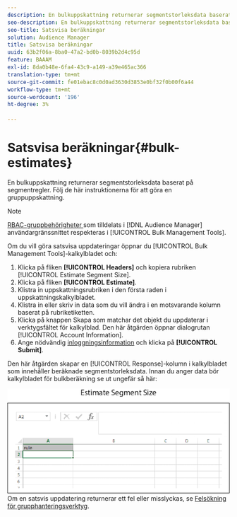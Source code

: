 ```yaml
---
description: En bulkuppskattning returnerar segmentstorleksdata baserat på segmentregler. Följ de här instruktionerna för att göra en gruppuppskattning.
seo-description: En bulkuppskattning returnerar segmentstorleksdata baserat på segmentregler. Följ de här instruktionerna för att göra en gruppuppskattning.
seo-title: Satsvisa beräkningar
solution: Audience Manager
title: Satsvisa beräkningar
uuid: 63b2f06a-8ba0-47a2-bd0b-8039b2d4c95d
feature: BAAAM
exl-id: 8da0b48e-6fa4-43c9-a149-a39e465ac366
translation-type: tm+mt
source-git-commit: fe01ebac8c0d0ad3630d3853e0bf32f0b00f6a44
workflow-type: tm+mt
source-wordcount: '196'
ht-degree: 3%

---
```


# Satsvisa beräkningar{#bulk-estimates}

En bulkuppskattning returnerar segmentstorleksdata baserat på segmentregler. Följ de här instruktionerna för att göra en gruppuppskattning.

<!-- 

t_bulk_estimates.xml

 -->

>[!NOTE]
>
>[RBAC-gruppbehörigheter ](../../features/administration/administration-overview.md) som tilldelats i  [!DNL Audience Manager] användargränssnittet respekteras i  [!UICONTROL Bulk Management Tools].

Om du vill göra satsvisa uppdateringar öppnar du [!UICONTROL Bulk Management Tools]-kalkylbladet och:

1. Klicka på fliken **[!UICONTROL Headers]** och kopiera rubriken [!UICONTROL Estimate Segment Size].
2. Klicka på fliken **[!UICONTROL Estimate]**.
3. Klistra in uppskattningsrubriken i den första raden i uppskattningskalkylbladet.
4. Klistra in eller skriv in data som du vill ändra i en motsvarande kolumn baserat på rubriketiketten.
5. Klicka på knappen Skapa som matchar det objekt du uppdaterar i verktygsfältet för kalkylblad.
Den här åtgärden öppnar dialogrutan [!UICONTROL Account Information].
6. Ange nödvändig [inloggningsinformation](../../reference/bulk-management-tools/bulk-management-intro.md#auth-reqs) och klicka på **[!UICONTROL Submit]**.

Den här åtgärden skapar en [!UICONTROL Response]-kolumn i kalkylbladet som innehåller beräknade segmentstorleksdata. Innan du anger data bör kalkylbladet för bulkberäkning se ut ungefär så här:

![](assets/estimate.png)
Om en satsvis uppdatering returnerar ett fel eller misslyckas, se  [Felsökning för grupphanteringsverktyg](../../reference/bulk-management-tools/bulk-troubleshooting.md).
